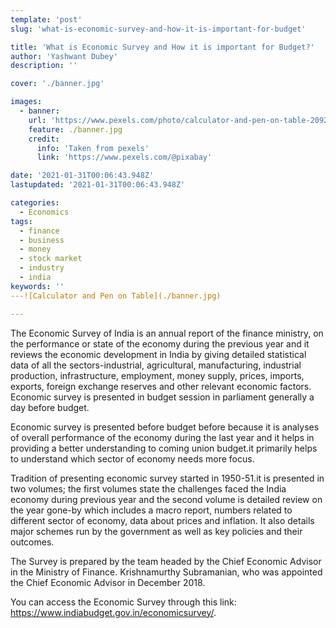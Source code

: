 ```yaml
---
template: 'post'
slug: 'what-is-economic-survey-and-how-it-is-important-for-budget'

title: 'What is Economic Survey and How it is important for Budget?'
author: 'Yashwant Dubey'
description: ''

cover: './banner.jpg'

images:
  - banner:
    url: 'https://www.pexels.com/photo/calculator-and-pen-on-table-209224/'
    feature: ./banner.jpg
    credit:
      info: 'Taken from pexels'
      link: 'https://www.pexels.com/@pixabay'

date: '2021-01-31T00:06:43.948Z'
lastupdated: '2021-01-31T00:06:43.948Z'

categories:
  - Economics
tags:
  - finance
  - business
  - money
  - stock market
  - industry
  - india
keywords: ''
---![Calculator and Pen on Table](./banner.jpg)

---
```


The Economic Survey of India is an annual report of the finance ministry, on the performance or state of the economy during the previous year and it reviews the economic development in India by giving detailed statistical data of all the sectors-industrial, agricultural, manufacturing, industrial production, infrastructure, employment, money supply, prices, imports, exports, foreign exchange reserves and other relevant economic factors. Economic survey is presented in budget session in parliament generally a day before budget.

Economic survey is presented before budget before because it is analyses of overall performance of the economy during the last year and it helps in providing a better understanding to coming union budget.it primarily helps to understand which sector of economy needs more focus.

Tradition of presenting economic survey started in 1950-51.it is presented in two volumes; the first volumes state the challenges faced the India economy during previous year and the second volume is detailed review on the year gone-by which includes a macro report, numbers related to different sector of economy, data about prices and inflation. It also details major schemes run by the government as well as key policies and their outcomes.

The Survey is prepared by the team headed by the Chief Economic Advisor in the Ministry of Finance. Krishnamurthy Subramanian, who was appointed the Chief Economic Advisor in December 2018.

You can access the Economic Survey through this link: https://www.indiabudget.gov.in/economicsurvey/.

